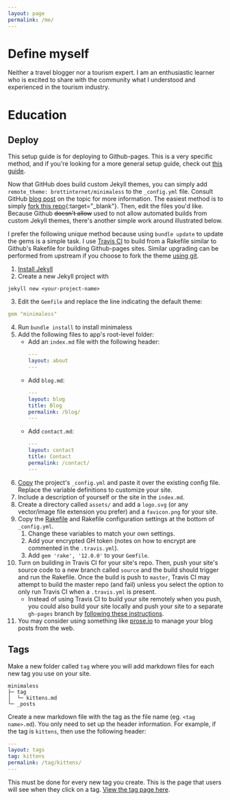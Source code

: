 ```yaml
---
layout: page
permalink: /me/
---
```


# Define myself

Neither a travel blogger nor a tourism expert. 
I am an enthusiastic learner who is excited to share with the community what I understood and experienced in the tourism industry.

# Education

## Deploy
This setup guide is for deploying to Github-pages. This is a very specific method, and if you're looking for a more general setup guide, check out [this guide](https://mmistakes.github.io/minimal-mistakes/docs/quick-start-guide/).

Now that GitHub does build custom Jekyll themes, you can simply add `remote_theme: brettinternet/minimaless` to the `_config.yml` file.
Consult GitHub [blog post](https://github.com/blog/2464-use-any-theme-with-github-pages) on the topic for more information.
The easiest method is to simply [fork this repo](https://github.com/brettinternet/minimaless#fork-destination-box){:target="\_blank"}<i class="fa fa-external-link"></i>.
Then, edit the files you'd like.
Because Github ~~doesn't allow~~ used to not allow automated builds from custom Jekyll themes, there's another simple work around illustrated below.

I prefer the following unique method because using `bundle update` to update the gems is a simple task. I use [Travis CI](https://travis-ci.org) to build from a Rakefile similar to Github's Rakefile for building Github-pages sites.
Similar upgrading can be performed from upstream if you choose to fork the theme [using git](https://mmistakes.github.io/minimal-mistakes/docs/upgrading/#use-git).

1. [Install Jekyll](https://jekyllrb.com/docs/quickstart/)
2. Create a new Jekyll project with
```
jekyll new <your-project-name>
```
3. Edit the `Gemfile` and replace the line indicating the default theme:
```yml
gem "minimaless"
```
4. Run `bundle install` to install minimaless
5. Add the following files to app's root-level folder:
    - Add an `index.md` file with the following header:
        ```yml
        ---
        layout: about
        ---
        ```
    - Add `blog.md`:
        ```yml
        ---
        layout: blog
        title: Blog
        permalink: /blog/
        ---
        ```
    - Add `contact.md`:
        ```yml
        ---
        layout: contact
        title: Contact
        permalink: /contact/
        ---
        ```
6. [Copy](https://github.com/brettinternet/minimaless/blob/master/_config.yml) the project's `_config.yml` and paste it over the existing config file. Replace the variable definitions to customize your site.
7. Include a description of yourself or the site in the `index.md`.
8. Create a directory called `assets/` and add a `logo.svg` (or any vector/image file extension you prefer) and a `favicon.png` for your site.
9. Copy the [Rakefile](https://github.com/brettinternet/minimaless/blob/master/Rakefile) and Rakefile configuration settings at the bottom of `_config.yml`.
    1. Change these variables to match your own settings.
    2. Add your encrypted GH token (notes on how to encrypt are commented in the `.travis.yml`).
    3. Add `gem 'rake', '12.0.0'` to your `Gemfile`.
10. Turn on building in Travis CI for your site's repo. Then, push your site's source code to a new branch called `source` and the build should trigger and run the Rakefile. Once the build is push to `master`, Travis CI may attempt to build the master repo (and fail) unless you select the option to only run Travis CI when a `.travis.yml` is present.
    - Instead of using Travis CI to build your site remotely when you push, you could also build your site locally and push your site to a separate `gh-pages` branch by [following these instructions](https://gist.github.com/cobyism/4730490).
11. You may consider using something like [prose.io](http://prose.io) to manage your blog posts from the web.



## Tags

Make a new folder called `tag` where you will add markdown files for each new tag you use on your site.

```
minimaless
├─ tag
│  └─ kittens.md
└─ _posts
```

Create a new markdown file with the tag as the file name (eg. `<tag name>.md`). You only need to set up the header information. For example, if the tag is `kittens`, then use the following header:

```yml
---
layout: tags
tag: kittens
permalink: /tag/kittens/
---
```

This must be done for every new tag you create. This is the page that users will see when they click on a tag. [View the tag page here]({{site.baseurl}}/tags/).
